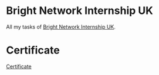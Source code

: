 # Bright Network Internship UK

All my tasks of [Bright Network Internship UK](https://www.brightnetwork.co.uk/internships/).
# Certificate

[Certificate](Certificate.pdf)
